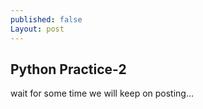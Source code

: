 ```yaml
---
published: false
Layout: post
---
```

## Python Practice-2

wait for some time we will keep on posting...
